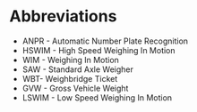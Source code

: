 # <strong>Abbreviations</strong>

- ANPR - Automatic Number Plate Recognition
- HSWIM - High Speed Weighing In Motion
- WIM - Weighing In Motion
- SAW - Standard Axle Weigher
- WBT- Weighbridge Ticket
- GVW - Gross Vehicle Weight
- LSWIM - Low Speed Weighing In Motion
